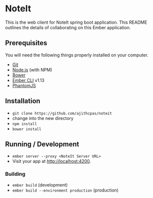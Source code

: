 # NoteIt

This is the web client for NoteIt spring boot application. This README outlines the details of collaborating on this Ember application.

## Prerequisites

You will need the following things properly installed on your computer.

* [Git](http://git-scm.com/)
* [Node.js](http://nodejs.org/) (with NPM)
* [Bower](http://bower.io/)
* [Ember CLI](http://www.ember-cli.com/) v1.13
* [PhantomJS](http://phantomjs.org/)

## Installation

* `git clone https://github.com/ajithcpas/noteit`
* change into the new directory
* `npm install`
* `bower install`

## Running / Development

* `ember server --proxy <NoteIt Server URL>`
* Visit your app at [http://localhost:4200](http://localhost:4200).

### Building

* `ember build` (development)
* `ember build --environment production` (production)